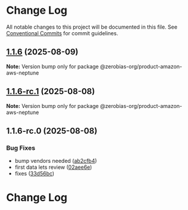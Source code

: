 # Change Log

All notable changes to this project will be documented in this file.
See [Conventional Commits](https://conventionalcommits.org) for commit guidelines.

## [1.1.6](https://github.com/zerobias-org/product/compare/@zerobias-org/product-amazon-aws-neptune@1.1.6-rc.1...@zerobias-org/product-amazon-aws-neptune@1.1.6) (2025-08-09)

**Note:** Version bump only for package @zerobias-org/product-amazon-aws-neptune





## [1.1.6-rc.1](https://github.com/zerobias-org/product/compare/@zerobias-org/product-amazon-aws-neptune@1.1.6-rc.0...@zerobias-org/product-amazon-aws-neptune@1.1.6-rc.1) (2025-08-08)

**Note:** Version bump only for package @zerobias-org/product-amazon-aws-neptune





## 1.1.6-rc.0 (2025-08-08)


### Bug Fixes

* bump vendors needed ([ab2cfb4](https://github.com/zerobias-org/product/commit/ab2cfb4a9cf2e3008e08b068f98011fec096c932))
* first data lets review ([02aee6e](https://github.com/zerobias-org/product/commit/02aee6e8c4f11675de7c63a00f4c8254a67a4dd7))
* fixes ([33d56bc](https://github.com/zerobias-org/product/commit/33d56bcaedf3fa5e3939a33c0fb57eda53539d05))





# Change Log
